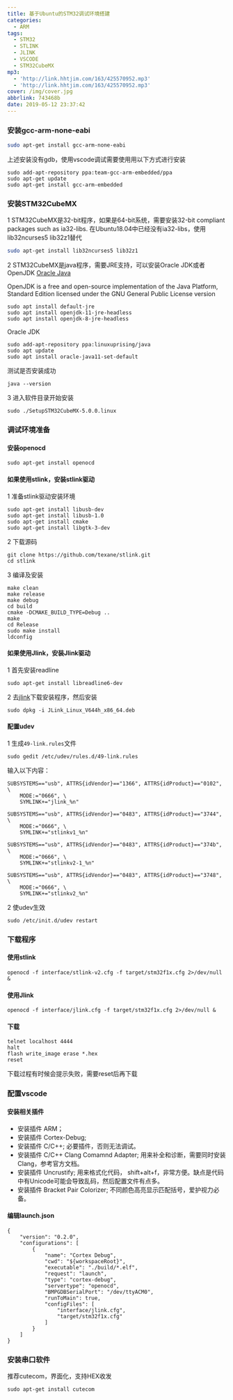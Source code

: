 ```yaml
---
title: 基于Ubuntu的STM32调试环境搭建
categories:
  - ARM
tags:
  - STM32
  - STLINK
  - JLINK
  - VSCODE
  - STM32CubeMX
mp3:
  - 'http://link.hhtjim.com/163/425570952.mp3'
  - 'http://link.hhtjim.com/163/425570952.mp3'
cover: /img/cover.jpg
abbrlink: 743468b
date: 2019-05-12 23:37:42
---
```

### 安装gcc-arm-none-eabi
``` bash
sudo apt-get install gcc-arm-none-eabi
```
上述安装没有gdb，使用vscode调试需要使用用以下方式进行安装
```
sudo add-apt-repository ppa:team-gcc-arm-embedded/ppa
sudo apt-get update
sudo apt-get install gcc-arm-embedded
```

### 安装STM32CubeMX
1 STM32CubeMX是32-bit程序，如果是64-bit系统，需要安装32-bit compliant packages such as ia32-libs.
在Ubuntu18.04中已经没有ia32-libs，使用lib32ncurses5 lib32z1替代
``` bash
sudo apt-get install lib32ncurses5 lib32z1
```

2 STM32CubeMX是java程序，需要JRE支持，可以安装Oracle JDK或者OpenJDK
[Oracle Java](https://www.oracle.com/technetwork/java/javase/downloads/index.html)

OpenJDK is a free and open-source implementation of the Java Platform, Standard Edition licensed under the GNU General Public License version 
```
sudo apt install default-jre
sudo apt install openjdk-11-jre-headless
sudo apt install openjdk-8-jre-headless 
```

Oracle JDK
```
sudo add-apt-repository ppa:linuxuprising/java
sudo apt update
sudo apt install oracle-java11-set-default
```

测试是否安装成功
```
java --version
```

3 进入软件目录开始安装
```
sudo ./SetupSTM32CubeMX-5.0.0.linux
```

### 调试环境准备
#### 安装openocd
```
sudo apt-get install openocd
```

#### 如果使用stlink，安装stlink驱动
1 准备stlink驱动安装环境
```
sudo apt-get install libusb-dev
sudo apt-get install libusb-1.0
sudo apt-get install cmake
sudo apt-get install libgtk-3-dev
```

2 下载源码
```
git clone https://github.com/texane/stlink.git
cd stlink
```

3 编译及安装

```
make clean
make release
make debug
cd build
cmake -DCMAKE_BUILD_TYPE=Debug ..
make
cd Release
sudo make install
ldconfig
```

#### 如果使用Jlink，安装Jlink驱动
1 首先安装readline
```
sudo apt-get install libreadline6-dev
```
2 去[jlink](https://www.segger.com/downloads/jlink/)下载安装程序，然后安装
```
sudo dpkg -i JLink_Linux_V644h_x86_64.deb
```

#### 配置udev
1 生成`49-link.rules`文件
```
sudo gedit /etc/udev/rules.d/49-link.rules
```
输入以下内容：
```
SUBSYSTEMS=="usb", ATTRS{idVendor}=="1366", ATTRS{idProduct}=="0102", \
    MODE:="0666", \
    SYMLINK+="jlink_%n"
 
SUBSYSTEMS=="usb", ATTRS{idVendor}=="0483", ATTRS{idProduct}=="3744", \
    MODE:="0666", \
    SYMLINK+="stlinkv1_%n"
 
SUBSYSTEMS=="usb", ATTRS{idVendor}=="0483", ATTRS{idProduct}=="374b", \
    MODE:="0666", \
    SYMLINK+="stlinkv2-1_%n"
 
SUBSYSTEMS=="usb", ATTRS{idVendor}=="0483", ATTRS{idProduct}=="3748", \
    MODE:="0666", \
    SYMLINK+="stlinkv2_%n"
```

2 使udev生效
```
sudo /etc/init.d/udev restart
```

### 下载程序
#### 使用stlink
```
openocd -f interface/stlink-v2.cfg -f target/stm32f1x.cfg 2>/dev/null &
```
#### 使用Jlink
```
openocd -f interface/jlink.cfg -f target/stm32f1x.cfg 2>/dev/null &
```
#### 下载
```
telnet localhost 4444
halt
flash write_image erase *.hex
reset
```
下载过程有时候会提示失败，需要reset后再下载

### 配置vscode
#### 安装相关插件
* 安装插件 ARM；
* 安装插件 Cortex-Debug;
* 安装插件 C/C++; 必要插件，否则无法调试。
* 安装插件 C/C++ Clang Comamnd Adapter; 用来补全和诊断，需要同时安装Clang，参考官方文档。
* 安装插件 Uncrustify; 用来格式化代码， shift+alt+f，非常方便。缺点是代码中有Unicode可能会导致乱码，然后配置文件有点多。
* 安装插件 Bracket Pair Colorizer; 不同颜色高亮显示匹配括号，爱护视力必备。


#### 编辑launch.json
```
{
    "version": "0.2.0",
    "configurations": [
        {
            "name": "Cortex Debug",
            "cwd": "${workspaceRoot}",
            "executable": "./build/*.elf",
            "request": "launch",
            "type": "cortex-debug",
            "servertype": "openocd",
            "BMPGDBSerialPort": "/dev/ttyACM0",
            "runToMain": true,
            "configFiles": [
                "interface/jlink.cfg",
                "target/stm32f1x.cfg"
            ]
        }
    ]
}
```

### 安装串口软件
推荐cutecom，界面化，支持HEX收发
```
sudo apt-get install cutecom
```
